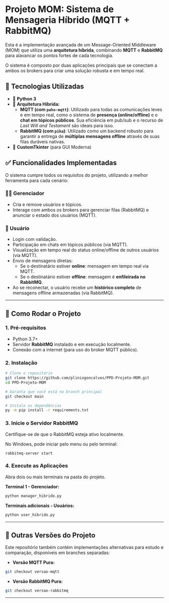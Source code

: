 # Projeto MOM: Sistema de Mensageria Híbrido (MQTT + RabbitMQ)

Esta é a implementação avançada de um Message-Oriented Middleware (MOM) que utiliza uma **arquitetura híbrida**, combinando **MQTT** e **RabbitMQ** para alavancar os pontos fortes de cada tecnologia.

O sistema é composto por duas aplicações principais que se conectam a ambos os brokers para criar uma solução robusta e em tempo real.

## 🚧 Tecnologias Utilizadas

- 🐍 **Python 3**
- 🔌 **Arquitetura Híbrida:**
  - **MQTT (com `paho-mqtt`)**: Utilizado para todas as comunicações leves e em tempo real, como o sistema de **presença (online/offline)** e o **chat em tópicos públicos**. Sua eficiência em pub/sub e o recurso de *Last Will and Testament* são ideais para isso.
  - **RabbitMQ (com `pika`)**: Utilizado como um backend robusto para garantir a entrega de **múltiplas mensagens offline** através de suas filas duráveis nativas.
- 🎨 **CustomTkinter** (para GUI Moderna)

## ✅ Funcionalidades Implementadas

O sistema cumpre todos os requisitos do projeto, utilizando a melhor ferramenta para cada cenário:

### 👨‍💼 Gerenciador
- Cria e remove usuários e tópicos.
- Interage com ambos os brokers para gerenciar filas (RabbitMQ) e anunciar o estado dos usuários (MQTT).

### 👤 Usuário
- Login com validação.
- Participação em chats em tópicos públicos (via MQTT).
- Visualização em tempo real do status online/offline de outros usuários (via MQTT).
- Envio de mensagens diretas:
  - Se o destinatário estiver **online**: mensagem em tempo real via MQTT.
  - Se o destinatário estiver **offline**: mensagem é **enfileirada no RabbitMQ**.
- Ao se reconectar, o usuário recebe um **histórico completo** de mensagens offline armazenadas (via RabbitMQ).

---

## 🚀 Como Rodar o Projeto

### 1. Pré-requisitos

- Python 3.7+
- Servidor **RabbitMQ** instalado e em execução localmente.
- Conexão com a internet (para uso do broker MQTT público).

### 2. Instalação

```bash
# Clone o repositório
git clone https://github.com/pliniogoncalves/PPD-Projeto-MOM.git
cd PPD-Projeto-MOM

# Garanta que você está na branch principal
git checkout main

# Instale as dependências
py -m pip install -r requirements.txt
```

### 3. Inicie o Servidor RabbitMQ

Certifique-se de que o RabbitMQ esteja ativo localmente.

No Windows, pode iniciar pelo menu ou pelo terminal:
```
rabbitmq-server start
```

### 4. Execute as Aplicações

Abra dois ou mais terminais na pasta do projeto.

**Terminal 1 - Gerenciador:**

```bash
python manager_hibrido.py
```

**Terminais adicionais - Usuários:**

```bash
python user_hibrido.py
```

---

## 🔁 Outras Versões do Projeto

Este repositório também contém implementações alternativas para estudo e comparação, disponíveis em branches separadas:

- **Versão MQTT Pura:**

```bash
git checkout versao-mqtt
```

- **Versão RabbitMQ Pura:**

```bash
git checkout versao-rabbitmq
```

---

